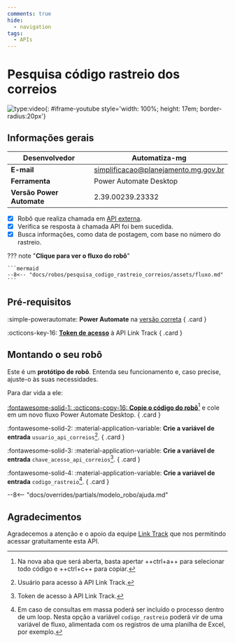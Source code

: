 ```yaml
---
comments: true
hide:
  - navigation
tags:
  - APIs
---
```


# Pesquisa código rastreio dos correios

![type:video](https://www.youtube.com/embed/cN-68syXTQk){: #iframe-youtube style='width: 100%; height: 17em; border-radius:20px'}

## Informações gerais

| **Desenvolvedor**| Automatiza-mg  |
| ----------- | ------------------------------------ |
| **E-mail**       | simplificacao@planejamento.mg.gov.br|
| **Ferramenta**    | Power Automate Desktop |
| **Versão Power Automate**    | 2.39.00239.23332 |

- [x] Robô que realiza chamada em [API externa](https://github.com/chipytux/correiosApi).
- [x] Verifica se resposta à chamada API foi bem sucedida.
- [x] Busca informações, como data de postagem, com base no número do rastreio.

??? note "**Clique para ver o fluxo do robô**"

    ```mermaid
    --8<-- "docs/robos/pesquisa_codigo_rastreio_correios/assets/fluxo.md"
    ```

## Pré-requisitos

<div class="grid" markdown>

:simple-powerautomate: __Power Automate__ na [versão correta](#informacoes-gerais)
{ .card }

:octicons-key-16: [__Token de acesso__](https://github.com/chipytux/correiosApi#:~:text=Rastreamento%20da%20Encomenda-,Os%20exemplos,-abaixo%20utilizam%20o) à API Link Track
{ .card }

</div>

## Montando o seu robô

Este é um **protótipo de robô**.
Entenda seu funcionamento e, caso precise, ajuste-o às suas necessidades.

Para dar vida a ele:

<div class="grid" markdown>

[:fontawesome-solid-1: :octicons-copy-16: __Copie o código do robô__](https://raw.githubusercontent.com/automatiza-mg/biblioteca-de-robos/main/robos/site/pesquisa_codigo_rastreio_correios.txt)[^1] e cole em um novo fluxo Power Automate Desktop.
{ .card }

:fontawesome-solid-2: :material-application-variable: __Crie a variável de entrada__ `usuario_api_correios`[^2].
{ .card }

:fontawesome-solid-3: :material-application-variable: __Crie a variável de entrada__ `chave_acesso_api_correios`[^3].
{ .card }

:fontawesome-solid-4: :material-application-variable: __Crie a variável de entrada__ `codigo_rastreio`[^4].
{ .card }

</div>

--8<-- "docs/overrides/partials/modelo_robo/ajuda.md"

## Agradecimentos

Agradecemos a atenção e o apoio da equipe [Link Track](https://linketrack.com) que nos permitindo acessar gratuitamente esta API.

[^1]: Na nova aba que será aberta, basta apertar ++ctrl+a++ para selecionar todo código e ++ctrl+c++ para copiar.
[^2]: Usuário para acesso à API Link Track.
[^3]: Token de acesso à API Link Track.
[^4]: Em caso de consultas em massa poderá ser incluído o processo dentro de um loop. Nesta opção a variável `codigo_rastreio` poderá vir de uma variável de fluxo, alimentada com os registros de uma planilha de Excel, por exemplo.
